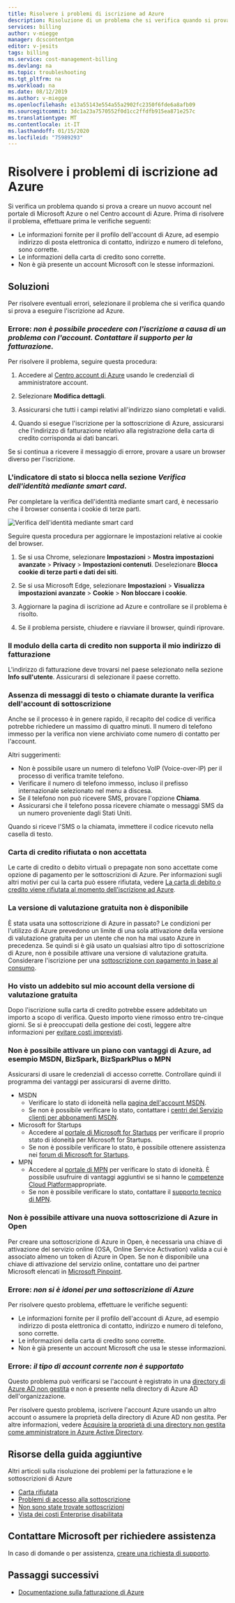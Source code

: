 ```yaml
---
title: Risolvere i problemi di iscrizione ad Azure
description: Risoluzione di un problema che si verifica quando si prova a creare un nuovo account nel portale o nel Centro account di Microsoft Azure.
services: billing
author: v-miegge
manager: dcscontentpm
editor: v-jesits
tags: billing
ms.service: cost-management-billing
ms.devlang: na
ms.topic: troubleshooting
ms.tgt_pltfrm: na
ms.workload: na
ms.date: 08/12/2019
ms.author: v-miegge
ms.openlocfilehash: e13a55143e554a55a2902fc2350f6fde6a8afb09
ms.sourcegitcommit: 3dc1a23a7570552f0d1cc2ffdfb915ea871e257c
ms.translationtype: MT
ms.contentlocale: it-IT
ms.lasthandoff: 01/15/2020
ms.locfileid: "75989293"
---
```

# <a name="troubleshoot-azure-sign-up"></a>Risolvere i problemi di iscrizione ad Azure

Si verifica un problema quando si prova a creare un nuovo account nel portale di Microsoft Azure o nel Centro account di Azure. Prima di risolvere il problema, effettuare prima le verifiche seguenti:

- Le informazioni fornite per il profilo dell'account di Azure, ad esempio indirizzo di posta elettronica di contatto, indirizzo e numero di telefono, sono corrette.
- Le informazioni della carta di credito sono corrette.
- Non è già presente un account Microsoft con le stesse informazioni.

## <a name="resolutions"></a>Soluzioni

Per risolvere eventuali errori, selezionare il problema che si verifica quando si prova a eseguire l'iscrizione ad Azure.

### <a name="error-we-cannot-proceed-with-sign-up-due-to-an-issue-with-your-account-please-contact-billing-support"></a>Errore: *non è possibile procedere con l'iscrizione a causa di un problema con l'account. Contattare il supporto per la fatturazione.*

Per risolvere il problema, seguire questa procedura:

1. Accedere al [Centro account di Azure](https://account.azure.com/Profile) usando le credenziali di amministratore account.

2. Selezionare **Modifica dettagli**.

3. Assicurarsi che tutti i campi relativi all'indirizzo siano completati e validi.

4. Quando si esegue l'iscrizione per la sottoscrizione di Azure, assicurarsi che l'indirizzo di fatturazione relativo alla registrazione della carta di credito corrisponda ai dati bancari.

Se si continua a ricevere il messaggio di errore, provare a usare un browser diverso per l'iscrizione.

### <a name="progress-bar-hangs-in-identity-verification-by-card-section"></a>L'indicatore di stato si blocca nella sezione *Verifica dell'identità mediante smart card*.

Per completare la verifica dell'identità mediante smart card, è necessario che il browser consenta i cookie di terze parti.

![Verifica dell'identità mediante smart card](./media/troubleshoot-azure-sign-up/identify-verification-by-card.png)

Seguire questa procedura per aggiornare le impostazioni relative ai cookie del browser.

1. Se si usa Chrome, selezionare **Impostazioni** > **Mostra impostazioni avanzate** > **Privacy** > **Impostazioni contenuti**. Deselezionare **Blocca cookie di terze parti e dati dei siti**.

2. Se si usa Microsoft Edge, selezionare **Impostazioni** > **Visualizza impostazioni avanzate** > **Cookie** > **Non bloccare i cookie**.

3. Aggiornare la pagina di iscrizione ad Azure e controllare se il problema è risolto.

4. Se il problema persiste, chiudere e riavviare il browser, quindi riprovare.

### <a name="credit-card-form-doesnt-support-my-billing-address"></a>Il modulo della carta di credito non supporta il mio indirizzo di fatturazione

L'indirizzo di fatturazione deve trovarsi nel paese selezionato nella sezione **Info sull'utente**. Assicurarsi di selezionare il paese corretto.

### <a name="no-text-messages-or-calls-during-sign-up-account-verification"></a>Assenza di messaggi di testo o chiamate durante la verifica dell'account di sottoscrizione

Anche se il processo è in genere rapido, il recapito del codice di verifica potrebbe richiedere un massimo di quattro minuti. Il numero di telefono immesso per la verifica non viene archiviato come numero di contatto per l'account.

Altri suggerimenti:

- Non è possibile usare un numero di telefono VoIP (Voice-over-IP) per il processo di verifica tramite telefono.
- Verificare il numero di telefono immesso, incluso il prefisso internazionale selezionato nel menu a discesa.
- Se il telefono non può ricevere SMS, provare l'opzione **Chiama**.
- Assicurarsi che il telefono possa ricevere chiamate o messaggi SMS da un numero proveniente dagli Stati Uniti.

Quando si riceve l'SMS o la chiamata, immettere il codice ricevuto nella casella di testo.

### <a name="credit-card-declined-or-not-accepted"></a>Carta di credito rifiutata o non accettata

Le carte di credito o debito virtuali o prepagate non sono accettate come opzione di pagamento per le sottoscrizioni di Azure. Per informazioni sugli altri motivi per cui la carta può essere rifiutata, vedere [La carta di debito o credito viene rifiutata al momento dell'iscrizione ad Azure](https://support.microsoft.com/help/4042960).

### <a name="free-trial-is-not-available"></a>La versione di valutazione gratuita non è disponibile

È stata usata una sottoscrizione di Azure in passato? Le condizioni per l'utilizzo di Azure prevedono un limite di una sola attivazione della versione di valutazione gratuita per un utente che non ha mai usato Azure in precedenza. Se quindi si è già usato un qualsiasi altro tipo di sottoscrizione di Azure, non è possibile attivare una versione di valutazione gratuita. Considerare l'iscrizione per una [sottoscrizione con pagamento in base al consumo](https://azure.microsoft.com/offers/ms-azr-0003p/).

### <a name="i-saw-a-charge-on-my-free-trial-account"></a>Ho visto un addebito sul mio account della versione di valutazione gratuita

Dopo l'iscrizione sulla carta di credito potrebbe essere addebitato un importo a scopo di verifica. Questo importo viene rimosso entro tre-cinque giorni. Se si è preoccupati della gestione dei costi, leggere altre informazioni per [evitare costi imprevisti](getting-started.md).

### <a name="cant-activate-azure-benefit-plan-like-msdn-bizspark-bizsparkplus-or-mpn"></a>Non è possibile attivare un piano con vantaggi di Azure, ad esempio MSDN, BizSpark, BizSparkPlus o MPN

Assicurarsi di usare le credenziali di accesso corrette. Controllare quindi il programma dei vantaggi per assicurarsi di averne diritto.

- MSDN
  - Verificare lo stato di idoneità nella [pagina dell'account MSDN](https://msdn.microsoft.com/subscriptions/manage/default.aspx).
  - Se non è possibile verificare lo stato, contattare i [centri del Servizio clienti per abbonamenti MSDN](https://msdn.microsoft.com/library/aa493452.aspx).
- Microsoft for Startups
  - Accedere al [portale di Microsoft for Startups](https://startups.microsoft.com/#start-two) per verificare il proprio stato di idoneità per Microsoft for Startups.
  - Se non è possibile verificare lo stato, è possibile ottenere assistenza nei [forum di Microsoft for Startups](https://www.microsoftpartnercommunity.com/t5/Microsoft-for-Startups/ct-p/Microsoft_Startups).
- MPN
  - Accedere al [portale di MPN](https://mspartner.microsoft.com/Pages/Locale.aspx) per verificare lo stato di idoneità. È possibile usufruire di vantaggi aggiuntivi se si hanno le [competenze Cloud Platform](https://mspartner.microsoft.com/pages/membership/cloud-platform-competency.aspx)appropriate.
  - Se non è possibile verificare lo stato, contattare il [supporto tecnico di MPN](https://mspartner.microsoft.com/Pages/Support/Premium/contact-support.aspx).

### <a name="cant-activate-new-azure-in-open-subscription"></a>Non è possibile attivare una nuova sottoscrizione di Azure in Open

Per creare una sottoscrizione di Azure in Open, è necessaria una chiave di attivazione del servizio online (OSA, Online Service Activation) valida a cui è associato almeno un token di Azure in Open. Se non è disponibile una chiave di attivazione del servizio online, contattare uno dei partner Microsoft elencati in [Microsoft Pinpoint](https://pinpoint.microsoft.com/).

### <a name="error-you-are-not-eligible-for-an-azure-subscription"></a>Errore: *non si è idonei per una sottoscrizione di Azure*

Per risolvere questo problema, effettuare le verifiche seguenti:

- Le informazioni fornite per il profilo dell'account di Azure, ad esempio indirizzo di posta elettronica di contatto, indirizzo e numero di telefono, sono corrette.
- Le informazioni della carta di credito sono corrette.
- Non è già presente un account Microsoft che usa le stesse informazioni.

### <a name="error-your-current-account-type-is-not-supported"></a>Errore: *il tipo di account corrente non è supportato*

Questo problema può verificarsi se l'account è registrato in una [directory di Azure AD non gestita](../../active-directory/users-groups-roles/directory-self-service-signup.md) e non è presente nella directory di Azure AD dell'organizzazione.

Per risolvere questo problema, iscrivere l'account Azure usando un altro account o assumere la proprietà della directory di Azure AD non gestita. Per altre informazioni, vedere [Acquisire la proprietà di una directory non gestita come amministratore in Azure Active Directory](../../active-directory/users-groups-roles/domains-admin-takeover.md).

## <a name="additional-help-resources"></a>Risorse della guida aggiuntive

Altri articoli sulla risoluzione dei problemi per la fatturazione e le sottoscrizioni di Azure

- [Carta rifiutata](troubleshoot-declined-card.md)
- [Problemi di accesso alla sottoscrizione](troubleshoot-sign-in-issue.md)
- [Non sono state trovate sottoscrizioni](no-subscriptions-found.md)
- [Vista dei costi Enterprise disabilitata](enterprise-mgmt-grp-troubleshoot-cost-view.md)

## <a name="contact-us-for-help"></a>Contattare Microsoft per richiedere assistenza

In caso di domande o per assistenza, [creare una richiesta di supporto](https://ms.portal.azure.com/#blade/Microsoft_Azure_Support/HelpAndSupportBlade/newsupportrequest).

## <a name="next-steps"></a>Passaggi successivi

- [Documentazione sulla fatturazione di Azure](../../billing/index.md)
